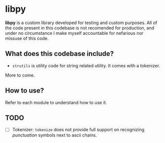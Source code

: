 # libpy

**libpy** is a custom library developed for testing and custom purposes.
All of the code present in this codebase is not recomended for production,
and under no circumstance I make myself accountable for nefarious nor
missuse of this code.

## What does this codebase include?

- `strutils` is utility code for string related utility. It comes with a 
    tokenizer.

More to come.

## How to use?

Refer to each module to understand how to use it.  

## TODO

- [ ] Tokenizer: `tokenize` does not provide full support on recognizing _punctuation_ symbols next to ascii chains.


